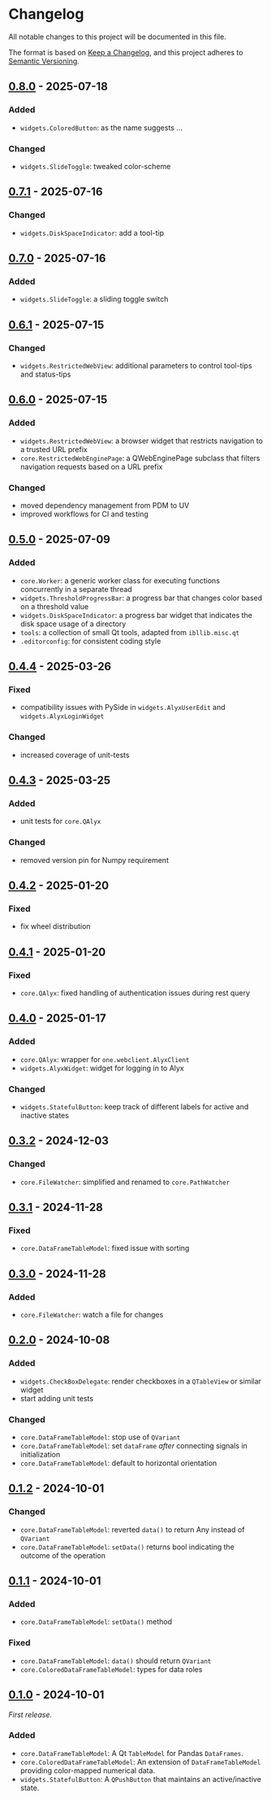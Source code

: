 Changelog
=========

All notable changes to this project will be documented in this file.

The format is based on [Keep a Changelog](https://keepachangelog.com/en/1.1.0/),
and this project adheres to [Semantic Versioning](https://semver.org/spec/v2.0.0.html).

## [0.8.0] - 2025-07-18

### Added
- `widgets.ColoredButton`: as the name suggests ...

### Changed
- `widgets.SlideToggle`: tweaked color-scheme

## [0.7.1] - 2025-07-16

### Changed
- `widgets.DiskSpaceIndicator`: add a tool-tip

## [0.7.0] - 2025-07-16

### Added
- `widgets.SlideToggle`: a sliding toggle switch

## [0.6.1] - 2025-07-15

### Changed
- `widgets.RestrictedWebView`: additional parameters to control tool-tips and status-tips

## [0.6.0] - 2025-07-15

### Added
- `widgets.RestrictedWebView`: a browser widget that restricts navigation to a trusted URL prefix
- `core.RestrictedWebEnginePage`: a QWebEnginePage subclass that filters navigation requests based on a URL prefix

### Changed
- moved dependency management from PDM to UV
- improved workflows for CI and testing

## [0.5.0] - 2025-07-09

### Added
- `core.Worker`: a generic worker class for executing functions concurrently in a
  separate thread
- `widgets.ThresholdProgressBar`: a progress bar that changes color based on a threshold
  value
- `widgets.DiskSpaceIndicator`: a progress bar widget that indicates the disk space
  usage of a directory
- `tools`: a collection of small Qt tools, adapted from `ibllib.misc.qt`
- `.editorconfig`: for consistent coding style

## [0.4.4] - 2025-03-26

### Fixed
- compatibility issues with PySide in `widgets.AlyxUserEdit` and
  `widgets.AlyxLoginWidget`

### Changed
- increased coverage of unit-tests

## [0.4.3] - 2025-03-25

### Added
- unit tests for `core.QAlyx`

### Changed
- removed version pin for Numpy requirement

## [0.4.2] - 2025-01-20

### Fixed
- fix wheel distribution

## [0.4.1] - 2025-01-20

### Fixed
- `core.QAlyx`: fixed handling of authentication issues during rest query

## [0.4.0] - 2025-01-17

### Added

- `core.QAlyx`: wrapper for `one.webclient.AlyxClient`
- `widgets.AlyxWidget`: widget for logging in to Alyx

### Changed

- `widgets.StatefulButton`: keep track of different labels for active and
  inactive states

## [0.3.2] - 2024-12-03

### Changed

- `core.FileWatcher`: simplified and renamed to `core.PathWatcher`

## [0.3.1] - 2024-11-28

### Fixed

- `core.DataFrameTableModel`: fixed issue with sorting

## [0.3.0] - 2024-11-28

### Added

- `core.FileWatcher`: watch a file for changes

## [0.2.0] - 2024-10-08

### Added

- `widgets.CheckBoxDelegate`: render checkboxes in a `QTableView` or similar widget
- start adding unit tests

### Changed

- `core.DataFrameTableModel`: stop use of `QVariant`
- `core.DataFrameTableModel`: set `dataFrame` _after_ connecting signals in
  initialization
- `core.DataFrameTableModel`: default to horizontal orientation

## [0.1.2] - 2024-10-01

### Changed

- `core.DataFrameTableModel`: reverted `data()` to return Any instead of `QVariant`
- `core.DataFrameTableModel`: `setData()` returns bool indicating the outcome of
  the operation

## [0.1.1] - 2024-10-01

### Added

- `core.DataFrameTableModel`: `setData()` method

### Fixed

- `core.DataFrameTableModel`: `data()` should return `QVariant`
- `core.ColoredDataFrameTableModel`: types for data roles


## [0.1.0] - 2024-10-01

_First release._

### Added

- `core.DataFrameTableModel`: A Qt `TableModel` for Pandas `DataFrames`.
- `core.ColoredDataFrameTableModel`: An extension of `DataFrameTableModel`
  providing color-mapped numerical data.
- `widgets.StatefulButton`: A `QPushButton` that maintains an active/inactive state.

[0.8.0]: https://github.com/int-brain-lab/iblqt/releases/tag/v0.8.0
[0.7.1]: https://github.com/int-brain-lab/iblqt/releases/tag/v0.7.1
[0.7.0]: https://github.com/int-brain-lab/iblqt/releases/tag/v0.7.0
[0.6.1]: https://github.com/int-brain-lab/iblqt/releases/tag/v0.6.1
[0.6.0]: https://github.com/int-brain-lab/iblqt/releases/tag/v0.6.0
[0.5.0]: https://github.com/int-brain-lab/iblqt/releases/tag/v0.5.0
[0.4.4]: https://github.com/int-brain-lab/iblqt/releases/tag/v0.4.4
[0.4.3]: https://github.com/int-brain-lab/iblqt/releases/tag/v0.4.3
[0.4.2]: https://github.com/int-brain-lab/iblqt/releases/tag/v0.4.2
[0.4.1]: https://github.com/int-brain-lab/iblqt/releases/tag/v0.4.1
[0.4.0]: https://github.com/int-brain-lab/iblqt/releases/tag/v0.4.0
[0.3.2]: https://github.com/int-brain-lab/iblqt/releases/tag/v0.3.2
[0.3.1]: https://github.com/int-brain-lab/iblqt/releases/tag/v0.3.1
[0.3.0]: https://github.com/int-brain-lab/iblqt/releases/tag/v0.3.0
[0.2.0]: https://github.com/int-brain-lab/iblqt/releases/tag/v0.2.0
[0.1.2]: https://github.com/int-brain-lab/iblqt/releases/tag/v0.1.2
[0.1.1]: https://github.com/int-brain-lab/iblqt/releases/tag/v0.1.1
[0.1.0]: https://github.com/int-brain-lab/iblqt/releases/tag/v0.1.0
